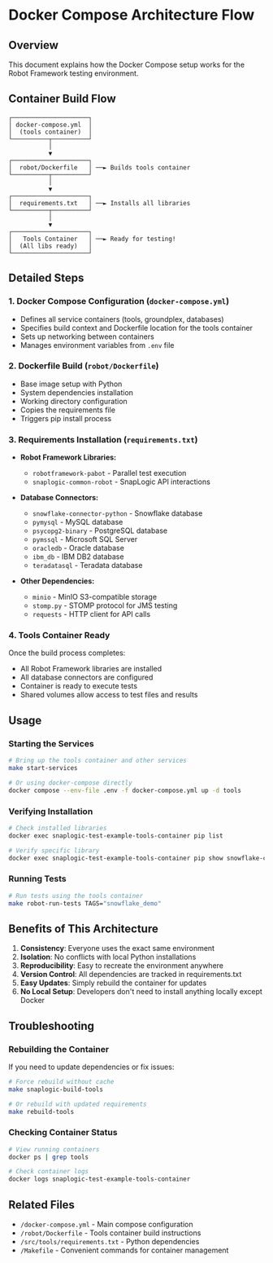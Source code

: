 # Docker Compose Architecture Flow

## Overview
This document explains how the Docker Compose setup works for the Robot Framework testing environment.

## Container Build Flow

```
┌─────────────────────┐
│ docker-compose.yml  │
│  (tools container)  │
└──────────┬──────────┘
           │
           ▼
┌─────────────────────┐
│  robot/Dockerfile   │ ──► Builds tools container
└──────────┬──────────┘
           │
           ▼
┌─────────────────────┐
│  requirements.txt   │ ──► Installs all libraries
└──────────┬──────────┘
           │
           ▼
┌─────────────────────┐
│   Tools Container   │ ──► Ready for testing!
│  (All libs ready)   │
└─────────────────────┘
```

## Detailed Steps

### 1. Docker Compose Configuration (`docker-compose.yml`)
- Defines all service containers (tools, groundplex, databases)
- Specifies build context and Dockerfile location for the tools container
- Sets up networking between containers
- Manages environment variables from `.env` file

### 2. Dockerfile Build (`robot/Dockerfile`)
- Base image setup with Python
- System dependencies installation
- Working directory configuration
- Copies the requirements file
- Triggers pip install process

### 3. Requirements Installation (`requirements.txt`)
- **Robot Framework Libraries:**
  - `robotframework-pabot` - Parallel test execution
  - `snaplogic-common-robot` - SnapLogic API interactions
  
- **Database Connectors:**
  - `snowflake-connector-python` - Snowflake database
  - `pymysql` - MySQL database
  - `psycopg2-binary` - PostgreSQL database
  - `pymssql` - Microsoft SQL Server
  - `oracledb` - Oracle database
  - `ibm_db` - IBM DB2 database
  - `teradatasql` - Teradata database
  
- **Other Dependencies:**
  - `minio` - MinIO S3-compatible storage
  - `stomp.py` - STOMP protocol for JMS testing
  - `requests` - HTTP client for API calls

### 4. Tools Container Ready
Once the build process completes:
- All Robot Framework libraries are installed
- All database connectors are configured
- Container is ready to execute tests
- Shared volumes allow access to test files and results

## Usage

### Starting the Services
```bash
# Bring up the tools container and other services
make start-services

# Or using docker-compose directly
docker compose --env-file .env -f docker-compose.yml up -d tools
```

### Verifying Installation
```bash
# Check installed libraries
docker exec snaplogic-test-example-tools-container pip list

# Verify specific library
docker exec snaplogic-test-example-tools-container pip show snowflake-connector-python
```

### Running Tests
```bash
# Run tests using the tools container
make robot-run-tests TAGS="snowflake_demo"
```

## Benefits of This Architecture

1. **Consistency**: Everyone uses the exact same environment
2. **Isolation**: No conflicts with local Python installations
3. **Reproducibility**: Easy to recreate the environment anywhere
4. **Version Control**: All dependencies are tracked in requirements.txt
5. **Easy Updates**: Simply rebuild the container for updates
6. **No Local Setup**: Developers don't need to install anything locally except Docker

## Troubleshooting

### Rebuilding the Container
If you need to update dependencies or fix issues:
```bash
# Force rebuild without cache
make snaplogic-build-tools

# Or rebuild with updated requirements
make rebuild-tools
```

### Checking Container Status
```bash
# View running containers
docker ps | grep tools

# Check container logs
docker logs snaplogic-test-example-tools-container
```

## Related Files
- `/docker-compose.yml` - Main compose configuration
- `/robot/Dockerfile` - Tools container build instructions
- `/src/tools/requirements.txt` - Python dependencies
- `/Makefile` - Convenient commands for container management
